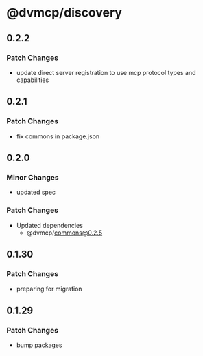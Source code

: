 # @dvmcp/discovery

## 0.2.2

### Patch Changes

- update direct server registration to use mcp protocol types and capabilities

## 0.2.1

### Patch Changes

- fix commons in package.json

## 0.2.0

### Minor Changes

- updated spec

### Patch Changes

- Updated dependencies
  - @dvmcp/commons@0.2.5

## 0.1.30

### Patch Changes

- preparing for migration

## 0.1.29

### Patch Changes

- bump packages
